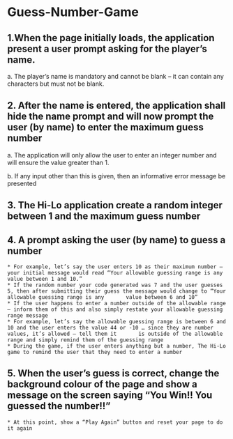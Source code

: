 # Guess-Number-Game
## 1.When the page initially loads, the application present a user prompt asking for the player’s name. 
  a. The player’s name is mandatory and cannot be blank – it can contain any characters but must not be blank.
## 2. After the name is entered, the application shall hide the name prompt and will now prompt the user (by name) to enter the maximum guess number
  a. The application will only allow the user to enter an integer number and will ensure the value greater than 1.
  
  b. If any input other than this is given, then an informative error message be presented
## 3. The Hi-Lo application create a random integer between 1 and the maximum guess number
## 4. A prompt asking the user (by name) to guess a number  
    * For example, let’s say the user enters 10 as their maximum number – your initial message would read “Your allowable guessing range is any value between 1 and 10.”
    * If the random number your code generated was 7 and the user guesses 5, then after submitting their guess the message would change to “Your allowable guessing range is any       value between 6 and 10”
    * If the user happens to enter a number outside of the allowable range – inform them of this and also simply restate your allowable guessing range message  
    * For example, let’s say the allowable guessing range is between 6 and 10 and the user enters the value 44 or -10 … since they are number values, it’s allowed – tell them it       is outside of the allowable range and simply remind them of the guessing range
    * During the game, if the user enters anything but a number, The Hi-Lo game to remind the user that they need to enter a number 
## 5. When the user’s guess is correct, change the background colour of the page and show a message on the screen saying “You Win!! You guessed the number!!”  
    * At this point, show a “Play Again” button and reset your page to do it again
